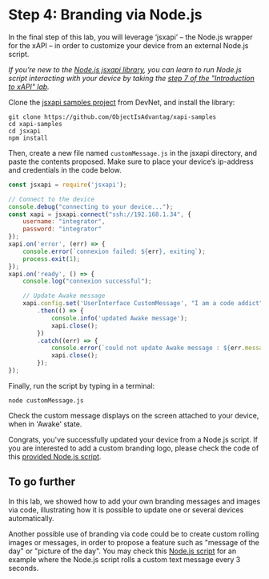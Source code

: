 # Step 4: Branding via Node.js

In the final step of this lab, you will leverage ‘jsxapi’ – the Node.js wrapper for the xAPI – in order to customize your device from an external Node.js script. 

_If you’re new to the [Node.js jsxapi library](https://github.com/cisco-ce/jsxapi), you can learn to run Node.js script interacting with your device by taking the [step 7 of the "Introduction to xAPI" lab](https://learninglabs.cisco.com/lab/collab-xapi-intro/step/7)._

Clone the [jsxapi samples project]( https://github.com/ObjectIsAdvantag/xapi-samples) from DevNet, and install the library:

```shell
git clone https://github.com/ObjectIsAdvantag/xapi-samples
cd xapi-samples
cd jsxapi
npm install 
```

Then, create a new file named `customMessage.js` in the jsxapi directory, and paste the contents proposed. 
Make sure to place your device’s ip-address and credentials in the code below.

```javascript
const jsxapi = require('jsxapi');

// Connect to the device
console.debug("connecting to your device...");
const xapi = jsxapi.connect("ssh://192.168.1.34", {
    username: "integrator",
    password: "integrator"
});
xapi.on('error', (err) => {
    console.error(`connexion failed: ${err}, exiting`);
    process.exit(1);
});
xapi.on('ready', () => {
    console.log("connexion successful");

    // Update Awake message
    xapi.config.set('UserInterface CustomMessage', "I am a code addict")
        .then(() => {
            console.info('updated Awake message');
            xapi.close();
        })
        .catch((err) => {
            console.error(`could not update Awake message : ${err.message}`);
            xapi.close();
        });
});
```
	
Finally, run the script by typing in a terminal:

```shell
node customMessage.js
```

Check the custom message displays on the screen attached to your device, when in 'Awake' state.

Congrats, you've successfully updated your device from a Node.js script.
If you are interested to add a custom branding logo, please check the code of this [provided Node.js script](https://github.com/ObjectIsAdvantag/xapi-samples/blob/master/jsxapi/6-branding-logo.js).


## To go further

In this lab, we showed how to add your own branding messages and images via code, illustrating how it is possible to update one or several devices automatically. 

Another possible use of branding via code could be to create custom rolling images or messages, in order to propose a feature such as "message of the day" or "picture of the day".
You may check this [Node.js script](https://github.com/ObjectIsAdvantag/xapi-samples/blob/master/jsxapi/5-rolling-messages.js) for an example where the Node.js script rolls a custom text message every 3 seconds.
